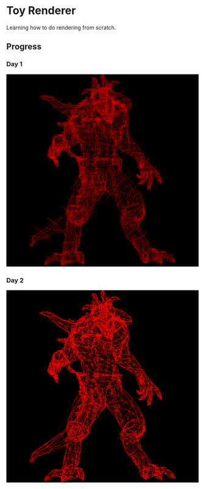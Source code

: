 # Toy Renderer

Learning how to do rendering from scratch.

## Progress

### Day 1
![Diablo Pose](progress/day1.png)

### Day 2
![Diablo Pose](progress/day2-1.png)